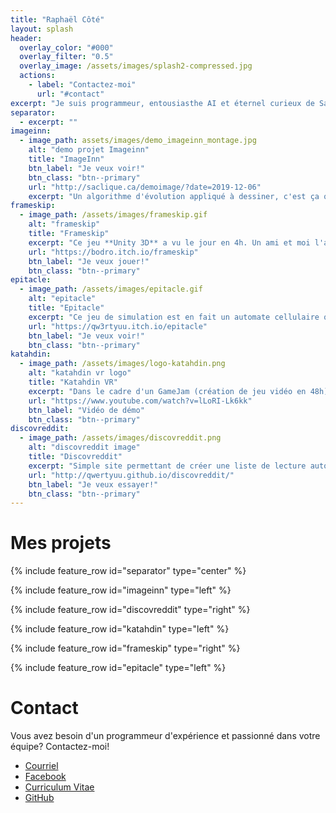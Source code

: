 ```yaml
---
title: "Raphaël Côté"
layout: splash
header:
  overlay_color: "#000"
  overlay_filter: "0.5"
  overlay_image: /assets/images/splash2-compressed.jpg
  actions:
    - label: "Contactez-moi"
      url: "#contact"
excerpt: "Je suis programmeur, entousiasthe AI et éternel curieux de Saguenay au Québec!"
separator: 
  - excerpt: ""
imageinn:
  - image_path: assets/images/demo_imageinn_montage.jpg
    alt: "demo projet Imageinn"
    title: "ImageInn"
    btn_label: "Je veux voir!"
    btn_class: "btn--primary"
    url: "http://saclique.ca/demoimage/?date=2019-12-06"
    excerpt: "Un algorithme d'évolution appliqué à dessiner, c'est ça que ça donne! Depuis plusieurs années à chaque jour, l'image du jour provenant de Wikipedia est passée dans ce programme et est mis en ligne."
frameskip:
  - image_path: /assets/images/frameskip.gif
    alt: "frameskip"
    title: "Frameskip"
    excerpt: "Ce jeu **Unity 3D** a vu le jour en 4h. Un ami et moi l'avons fait dans le cadre d'une compétition de jeux sur le site itch.io! Le but du jeu est simple, se sauver de Gilles le monstre. Il a gagné dans la catégorie [Most innovative game concept](https://itch.io/jam/icantdraw/results/most-innovative-game-concept) de la compétition."
    url: "https://bodro.itch.io/frameskip"
    btn_label: "Je veux jouer!"
    btn_class: "btn--primary"
epitacle:
  - image_path: /assets/images/epitacle.gif
    alt: "epitacle"
    title: "Epitacle"
    excerpt: "Ce jeu de simulation est en fait un automate cellulaire qui est réellement hypnotisant. Créé en une soirée avec le même ami que pour Frameskip!"
    url: "https://qw3rtyuu.itch.io/epitacle"
    btn_label: "Je veux voir!"
    btn_class: "btn--primary"
katahdin:
  - image_path: /assets/images/logo-katahdin.png
    alt: "katahdin vr logo"
    title: "Katahdin VR"
    excerpt: "Dans le cadre d'un GameJam (création de jeu vidéo en 48h) à l'Université du Québec à Chicoutimi en Octobre 2018, j'ai eu la chance de travailler à développer un jeu de VR avec quelques membres de [Totema Studio](https://totemastudio.com/). Le jeu fonctionne avec les casques de VR Oculus Rift et utilise la SDK d'Oculus dans Unity 3D."
    url: "https://www.youtube.com/watch?v=lLoRI-Lk6kk"
    btn_label: "Vidéo de démo"
    btn_class: "btn--primary"
discovreddit:
  - image_path: /assets/images/discovreddit.png
    alt: "discovreddit image"
    title: "Discovreddit"
    excerpt: "Simple site permettant de créer une liste de lecture automatiquement basé sur le contenu d'une communauté reddit. Il suffit d'entrer le nom de la communauté et chaque video ou chanson contenu dans cette communauté en ce moment sera joué un après l'autre"
    url: "http://qwertyuu.github.io/discovreddit/"
    btn_label: "Je veux essayer!"
    btn_class: "btn--primary"
---
```


# Mes projets

{% include feature_row id="separator" type="center" %}

{% include feature_row id="imageinn" type="left" %}

{% include feature_row id="discovreddit" type="right" %}

{% include feature_row id="katahdin" type="left" %}

{% include feature_row id="frameskip" type="right" %}

{% include feature_row id="epitacle" type="left" %}

# Contact

Vous avez besoin d'un programmeur d'expérience et passionné dans votre équipe? Contactez-moi!

- <i class="fas fa-fw fa-envelope-square"></i> [Courriel](mailto:cotlarrc@gmail.com)
- <i class="fab fa-fw fa-facebook-square"></i> [Facebook](https://facebook.com/qwertyuu)
- <i class="fas fa-fw fa-file-alt"></i> [Curriculum Vitae](https://docs.google.com/document/d/e/2PACX-1vQxpPqn2mMkbFkYExj4nroh4VHqq7Z7E5lUf3yRIoCyfZckPIe5w9_pLtqDQak-1ym3EnVc4bn83z80/pub)
- <i class="fab fa-fw fa-github"></i> [GitHub](https://github.com/qwertyuu?tab=repositories)
